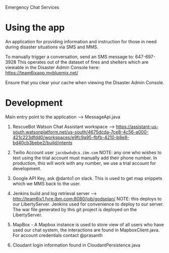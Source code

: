 Emergency Chat Services

# Using the app

An application for providing information and instruction for those in need during disaster situations via SMS and MMS.

To manually trigger a conversation, send an SMS message to:
647-697-3928
This operates out of the dataset of fires and shelters which are viewable in the Disaster Admin Console here:
https://team6ixapp.mybluemix.net/

Ensure that you clear your cache when viewing the Disaster Admin Console.


# Development

Main entry point to the application --> MessageApi.java

1) RescueBot Watson Chat Assistant workspace --> https://assistant-us-south.watsonplatform.net/us-south/4675dcda-7ce8-4c56-a000-421c223dfdd0/workspaces/e9fc9a95-fbfb-4210-b8e8-bd40cb3bebe2/build/intents

2) Twilio Account user `jacobwdv@ca.ibm.com`
    NOTE: any one who wishes to text using the trial account must manually add their phone number. In production, this will 
    work with any number, we use a trial account for development.

3) Google API Key, ask @danto1 on slack. This is used to get map snippets which we MMS back to the user.

4) Jenkins build and log retrieval server --> http://team6ix1.fyre.ibm.com:8080/job/godsplan/
  NOTE: this deploys to our LibertyServer. Jenkins used for convenience to deploy to our server. The war file generated by this git 
  project is deployed on the LibertyServer. 

5) MapBox - A Mapbox instance is used to store view of all users who have used our chat system, the interactions are found in MapboxClient.java.  For account credentials contact @prasanth
 
6) Cloudant login information found in CloudantPersistence.java
  
  
